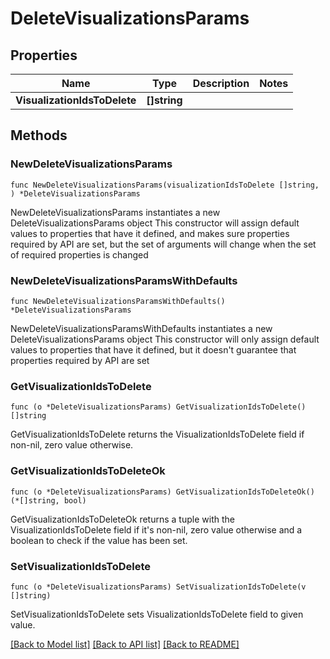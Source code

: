 # DeleteVisualizationsParams

## Properties

Name | Type | Description | Notes
------------ | ------------- | ------------- | -------------
**VisualizationIdsToDelete** | **[]string** |  | 

## Methods

### NewDeleteVisualizationsParams

`func NewDeleteVisualizationsParams(visualizationIdsToDelete []string, ) *DeleteVisualizationsParams`

NewDeleteVisualizationsParams instantiates a new DeleteVisualizationsParams object
This constructor will assign default values to properties that have it defined,
and makes sure properties required by API are set, but the set of arguments
will change when the set of required properties is changed

### NewDeleteVisualizationsParamsWithDefaults

`func NewDeleteVisualizationsParamsWithDefaults() *DeleteVisualizationsParams`

NewDeleteVisualizationsParamsWithDefaults instantiates a new DeleteVisualizationsParams object
This constructor will only assign default values to properties that have it defined,
but it doesn't guarantee that properties required by API are set

### GetVisualizationIdsToDelete

`func (o *DeleteVisualizationsParams) GetVisualizationIdsToDelete() []string`

GetVisualizationIdsToDelete returns the VisualizationIdsToDelete field if non-nil, zero value otherwise.

### GetVisualizationIdsToDeleteOk

`func (o *DeleteVisualizationsParams) GetVisualizationIdsToDeleteOk() (*[]string, bool)`

GetVisualizationIdsToDeleteOk returns a tuple with the VisualizationIdsToDelete field if it's non-nil, zero value otherwise
and a boolean to check if the value has been set.

### SetVisualizationIdsToDelete

`func (o *DeleteVisualizationsParams) SetVisualizationIdsToDelete(v []string)`

SetVisualizationIdsToDelete sets VisualizationIdsToDelete field to given value.



[[Back to Model list]](../README.md#documentation-for-models) [[Back to API list]](../README.md#documentation-for-api-endpoints) [[Back to README]](../README.md)


